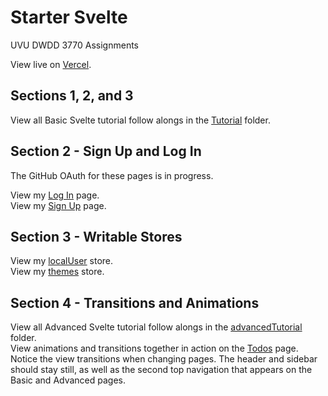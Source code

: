 # Starter Svelte

UVU DWDD 3770 Assignments

View live on [Vercel](https://starter-svelte-lake.vercel.app/).

## Sections 1, 2, and 3

View all Basic Svelte tutorial follow alongs in the [Tutorial](https://github.com/allison-baker/starter-svelte/tree/main/src/routes/tutorial) folder.

## Section 2 - Sign Up and Log In
The GitHub OAuth for these pages is in progress.

View my [Log In](https://github.com/allison-baker/starter-svelte/blob/main/src/routes/auth/%2Bpage.svelte) page.  
View my [Sign Up](https://github.com/allison-baker/starter-svelte/blob/main/src/routes/auth/signup/%2Bpage.svelte) page.  

## Section 3 - Writable Stores

View my [localUser](https://github.com/allison-baker/starter-svelte/blob/main/src/lib/stores/localUser.ts) store.  
View my [themes](https://github.com/allison-baker/starter-svelte/blob/main/src/lib/stores/theme.ts) store.  

## Section 4 - Transitions and Animations

View all Advanced Svelte tutorial follow alongs in the [advancedTutorial](https://github.com/allison-baker/starter-svelte/tree/main/src/routes/advancedTutorial) folder.  
View animations and transitions together in action on the [Todos](https://github.com/allison-baker/starter-svelte/tree/main/src/routes/todo) page.  
Notice the view transitions when changing pages. The header and sidebar should stay still, as well as the second top navigation that appears on the Basic and Advanced pages.  

